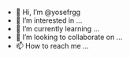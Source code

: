 - 👋 Hi, I’m @yosefrgg
- 👀 I’m interested in ...
- 🌱 I’m currently learning ...
- 💞️ I’m looking to collaborate on ...
- 📫 How to reach me ...

<!---
yosefrgg/yosefrgg is a ✨ special ✨ repository because its `README.md` (this file) appears on your GitHub profile.
You can click the Preview link to take a look at your changes.
--->
